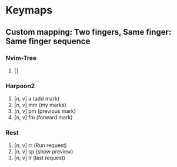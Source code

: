 # Keymaps

## Custom mapping: Two fingers, Same finger: Same finger sequence

### Nvim-Tree

1. []

### Harpoon2

1. [n, v] <leader>a (add mark)
2. [n, v] <leader>mm (my marks)
3. [n, v] <leader>pm (previous mark)
4. [n, v] <leader>fm (forward mark)


### Rest

1. [n, v] <leader> rr (Run request)
2. [n, v] <leader> sp (show preview)
3. [n, v] <leader> lr (last request)




